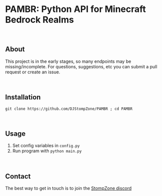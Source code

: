 # PAMBR: Python API for Minecraft Bedrock Realms

<br>

## About

This project is in the early stages, so many endpoints may be missing/incomplete. For questions, suggestions, etc you can submit a pull request or create an issue.

<br>

## Installation

`git clone https://github.com/DJStompZone/PAMBR ; cd PAMBR`

<br>

## Usage

1) Set config variables in `config.py`
2) Run program with `python main.py`
<br>

## Contact

The best way to get in touch is to join the [StompZone discord](https://discord.gg/stompzone) 

